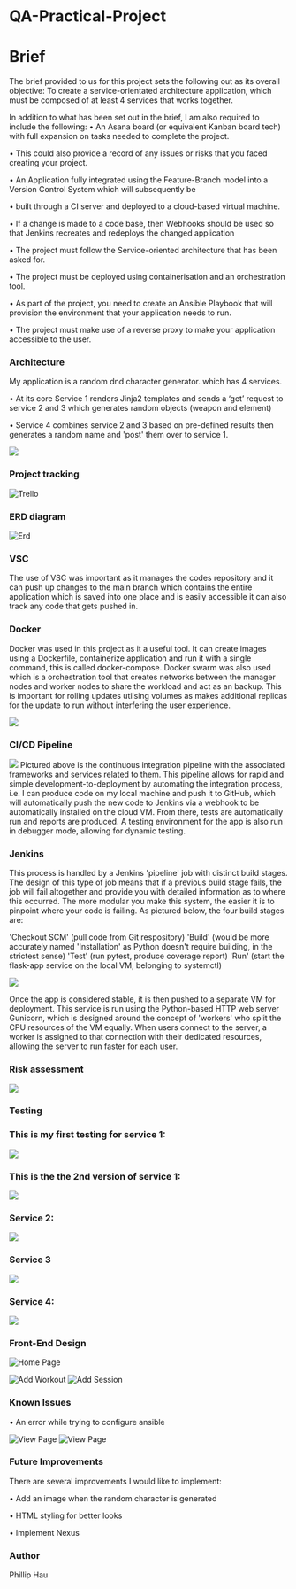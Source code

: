 
# QA-Practical-Project

# Brief
The brief provided to us for this project sets the following out as its overall objective: To create a service-orientated architecture application, which must be composed of at least 4 services that works together. 


In addition to what has been set out in the brief, I am also required to include the following:
•	An Asana board (or equivalent Kanban board tech) with full expansion on tasks needed to complete the project.

•	This could also provide a record of any issues or risks that you faced creating your project.

•	An Application fully integrated using the Feature-Branch model into a Version Control System which will subsequently be 

•	built through a CI server and deployed to a cloud-based virtual machine.

•	If a change is made to a code base, then Webhooks should be used so that Jenkins recreates and redeploys the changed application

•	The project must follow the Service-oriented architecture that has been asked for.

•	The project must be deployed using containerisation and an orchestration tool.

•	As part of the project, you need to create an Ansible Playbook that will provision the environment that your application needs to run.

•	The project must make use of a reverse proxy to make your application accessible to the user.


### Architecture

My application is a random dnd character generator. which has 4 services.

•	At its core Service 1 renders Jinja2 templates and sends a ‘get’ request to service 2 and 3 which generates random objects (weapon and element)

•	Service 4 combines service 2 and 3 based on pre-defined results then generates a random name and 'post' them over to service 1.

![](https://github.com/PhillipHage202/practical-project/blob/main/doc%20for%20pro/artchi.png)

### Project tracking 

![Trello](https://github.com/PhillipHage202/practical-project/blob/main/doc%20for%20pro/trello.png)

### ERD diagram

![Erd](https://github.com/PhillipHage202/practical-project/blob/main/doc%20for%20pro/erd.png)

### VSC
The use of VSC was important as it manages the codes repository and it can push up changes to the main branch which contains the entire application which is saved into one place and is easily accessible it can also track any code that gets pushed in.

### Docker

Docker was used in this project as it a useful tool. It can create images using a Dockerfile, containerize application and run it with a single command, this is called docker-compose. Docker swarm was also used which is a orchestration tool that creates networks between the manager nodes and worker nodes to share the workload and act as an backup. This is important for rolling updates utilsing volumes as makes additional replicas for the update to run without interfering the user experience.

![](https://github.com/PhillipHage202/practical-project/blob/main/doc%20for%20pro/docker.png)

### CI/CD Pipeline
![](https://github.com/PhillipHage202/practical-project/blob/main/doc%20for%20pro/cicd%20pipeline.png)
Pictured above is the continuous integration pipeline with the associated frameworks and services related to them. This pipeline allows for rapid and simple development-to-deployment by automating the integration process, i.e. I can produce code on my local machine and push it to GitHub, which will automatically push the new code to Jenkins via a webhook to be automatically installed on the cloud VM. From there, tests are automatically run and reports are produced. A testing environment for the app is also run in debugger mode, allowing for dynamic testing.

### Jenkins

This process is handled by a Jenkins 'pipeline' job with distinct build stages. The design of this type of job means that if a previous build stage fails, the job will fail altogether and provide you with detailed information as to where this occurred. The more modular you make this system, the easier it is to pinpoint where your code is failing. As pictured below, the four build stages are:

'Checkout SCM' (pull code from Git respository)
'Build' (would be more accurately named 'Installation' as Python doesn't require building, in the strictest sense)
'Test' (run pytest, produce coverage report)
'Run' (start the flask-app service on the local VM, belonging to systemctl)  

![](https://github.com/PhillipHage202/practical-project/blob/main/doc%20for%20pro/Jenkin%20pic.png.png)

Once the app is considered stable, it is then pushed to a separate VM for deployment. This service is run using the Python-based HTTP web server Gunicorn, which is designed around the concept of 'workers' who split the CPU resources of the VM equally. When users connect to the server, a worker is assigned to that connection with their dedicated resources, allowing the server to run faster for each user.

### Risk assessment

![](https://github.com/PhillipHage202/practical-project/blob/main/doc%20for%20pro/risk.png)

### Testing 
### This is my first testing for service 1:
![](https://github.com/PhillipHage202/practical-project/blob/main/doc%20for%20pro/pytest%20cov%20ser1.png)
### This is the the 2nd version of service 1:
![](https://github.com/PhillipHage202/practical-project/blob/main/doc%20for%20pro/pytest%20cov%20ser1%20ver2.png) 
### Service 2:
![](https://github.com/PhillipHage202/practical-project/blob/main/doc%20for%20pro/pytest%20cov%20ser2.png) 
### Service 3
![](https://github.com/PhillipHage202/practical-project/blob/main/doc%20for%20pro/pytest%20cov%20ser3.png)
### Service 4:
![](https://github.com/PhillipHage202/practical-project/blob/main/doc%20for%20pro/pytest%20cov%20ser4%20ver2.png)

### Front-End Design

![Home Page](https://github.com/PhillipHage202/practical-project/blob/main/doc%20for%20pro/home.png)

![Add Workout](https://github.com/PhillipHage202/practical-project/blob/main/doc%20for%20pro/demo%201.png)
![Add Session](https://github.com/PhillipHage202/practical-project/blob/main/doc%20for%20pro/demo%202.png)



### Known Issues

•	An error while trying to configure ansible

![View Page](https://github.com/PhillipHage202/practical-project/blob/main/doc%20for%20pro/error.png)
![View Page](https://github.com/PhillipHage202/practical-project/blob/main/doc%20for%20pro/error%202.png)




### Future Improvements

There are several improvements I would like to implement:


•	Add an image when the random character is generated 

•	HTML styling for better looks

•	Implement Nexus




	


### Author

Phillip Hau
